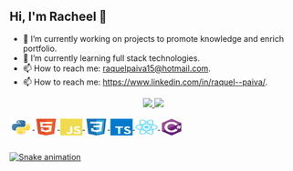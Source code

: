 ## Hi, I'm Racheel 👋

- 🔭 I’m currently working on projects to promote knowledge and enrich portfolio.
- 🌱 I’m currently learning full stack technologies.
- 📫 How to reach me: raquelpaiva15@hotmail.com.  
- 📫 How to reach me: https://www.linkedin.com/in/raquel--paiva/.
 
 <div align="center">
  <a href="https://github.com/raquelpaiva">
  <img height="180em" src="https://github-readme-stats.vercel.app/api?username=raquelpaiva&show_icons=true&theme=dracula&include_all_commits=true&count_private=true"/>
  <img height="180em" src="https://github-readme-stats.vercel.app/api/top-langs/?username=raquelpaiva&layout=compact&langs_count=7&theme=dracula"/>
</div>
 <div style="display: inline_block"><br>
  <img align="center" alt="Rafa-Python" height="30" width="40" src="https://raw.githubusercontent.com/devicons/devicon/master/icons/python/python-original.svg">
  <img align="center" alt="Rafa-HTML" height="30" width="40" src="https://raw.githubusercontent.com/devicons/devicon/master/icons/html5/html5-original.svg">
  <img align="center" alt="Rafa-Js" height="30" width="40" src="https://raw.githubusercontent.com/devicons/devicon/master/icons/javascript/javascript-plain.svg">
  <img align="center" alt="Rafa-CSS" height="30" width="40" src="https://raw.githubusercontent.com/devicons/devicon/master/icons/css3/css3-original.svg">
  <img align="center" alt="Rafa-Ts" height="30" width="40" src="https://raw.githubusercontent.com/devicons/devicon/master/icons/typescript/typescript-plain.svg">
  <img align="center" alt="Rafa-React" height="30" width="40" src="https://raw.githubusercontent.com/devicons/devicon/master/icons/react/react-original.svg">
  <img align="center" alt="Rafa-Csharp" height="30" width="40" src="https://raw.githubusercontent.com/devicons/devicon/master/icons/csharp/csharp-original.svg">
</div>

 ##
 
 ![Snake animation](https://github.com/raquelpaiva/raquelpaiva/blob/output/github-contribution-grid-snake.svg)
